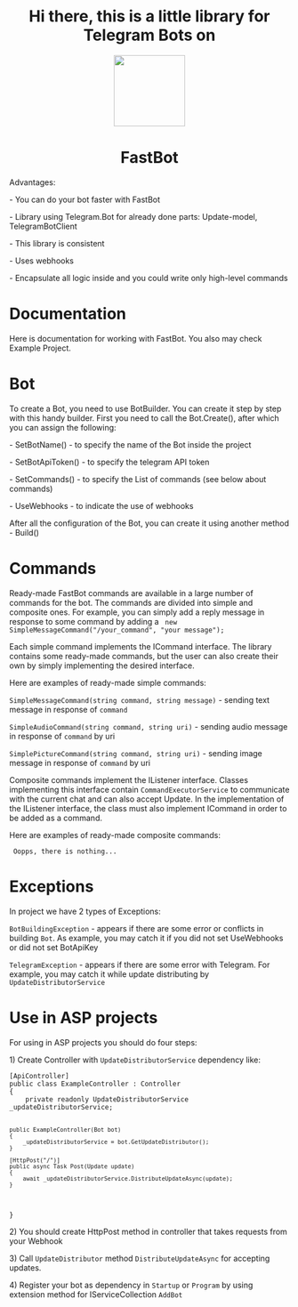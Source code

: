<h1 align="center" > Hi there, this is a little library for Telegram Bots on</h1>
<p align= "center"><img height="128" width="128" src="https://unpkg.com/simple-icons@v10/icons/dotnet.svg"/></p>
<h1 align="center" > FastBot </h1>

<p> Advantages:</p>
<p> - You can do your bot faster with FastBot</p>
<p> - Library using Telegram.Bot for already done parts: Update-model, TelegramBotClient</p>
<p> - This library is consistent</p>
<p> - Uses webhooks</p>
<p> - Encapsulate all logic inside and you could write only high-level commands</p>

<h1>Documentation</h1>

<p>Here is documentation for working with FastBot. You also may check Example Project. </p>

<h1>Bot</h1>
<p> To create a Bot, you need to use BotBuilder. You can create it step by step with this handy builder. First you need to call the Bot.Create(), after which you can assign the following: 
<p>- SetBotName() - to specify the name of the Bot inside the project </p>
<p> - SetBotApiToken() - to specify the telegram API token  </p>
<p> - SetCommands() - to specify the List of commands (see below about commands)   </p>
<p> - UseWebhooks - to indicate the use of webhooks  </p>

<p> After all the configuration of the Bot, you can create it using another method - Build()

<h1>Commands</h1>
<p> Ready-made FastBot commands are available in a large number of commands for the bot. The commands are divided into simple and composite ones. For example, you can simply add a reply message in response to some command by adding a <code> new SimpleMessageCommand("/your_command", "your message");</code></p>
<p>Each simple command implements the ICommand interface. The library contains some ready-made commands, but the user can also create their own by simply implementing the desired interface.</p>

<p>Here are examples of ready-made simple commands: </p>
<p><code>SimpleMessageCommand(string command, string message)</code> - sending text message in response of <code>command</code></p>
<p><code>SimpleAudioCommand(string command, string uri)</code> - sending audio message in response of <code>command</code> by uri</p>
<p><code>SimplePictureCommand(string command, string uri)</code> - sending image message in response of <code>command</code> by uri</p>

<p>Composite commands implement the IListener interface. Classes implementing this interface contain <code>CommandExecutorService</code> to communicate with the current chat and can also accept Update. In the implementation of the IListener interface, the class must also implement ICommand in order to be added as a command.</p>

<p>Here are examples of ready-made composite commands: </p>
<p><code> Oopps, there is nothing...</code></p>

<h1>Exceptions</h1>
<p>In project we have 2 types of Exceptions:</p>
<p><code>BotBuildingException</code> - appears if there are some error or conflicts in building <code>Bot</code>. As example, you may catch it if you did not set UseWebhooks or did not set BotApiKey</p>
<p><code>TelegramException</code> - appears if there are some error with Telegram. For example, you may catch it while update distributing by <code>UpdateDistributorService</code></p>

<h1>Use in ASP projects</h1>

For using in ASP projects you should do four steps:
<p>1) Create Controller with <code>UpdateDistributorService</code> dependency like:
<p><code>[ApiController]
public class ExampleController : Controller
{
    private readonly UpdateDistributorService _updateDistributorService;

    public ExampleController(Bot bot)
    {
        _updateDistributorService = bot.GetUpdateDistributor();
    }

    [HttpPost("/")]
    public async Task Post(Update update)
    {
        await _updateDistributorService.DistributeUpdateAsync(update);
    }
}
</code></p>
</p>
<p>2) You should create HttpPost method in controller that takes requests from your Webhook</p>
<p>3) Call <code>UpdateDistributor</code> method <code>DistributeUpdateAsync</code> for accepting updates.</p>
<p>4) Register your bot as dependency in <code>Startup</code> or <code>Program</code> by using extension method for IServiceCollection <code>AddBot</code></p>
